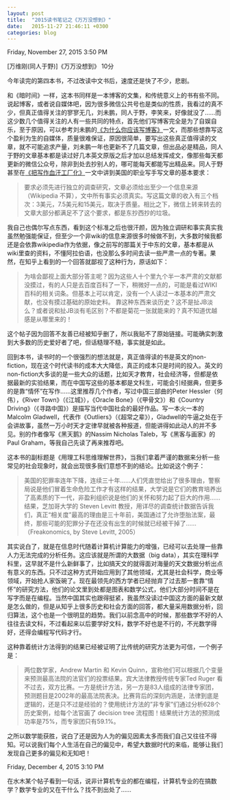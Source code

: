 ```yaml
---
layout: post
title:  "2015读书笔记之《万万没想到》"
date:   2015-11-27 21:46:11 +0300
categories: blog
---
```

Friday, November 27, 2015 3:50 PM

[万维刚(同人于野)]《万万没想到》  10分

今年读完的第四本书，不过改读中文书后，速度还是快了不少，悲剧。

和《暗时间》一样，这本书同样是一本博客的文集，和传统意义上的书有些不同。说起博客，或者说自媒体吧，因为很多微信公共号也是类似的性质，我看过的真不少，但真正值得关注的寥寥无几，刘未鹏，同人于野，李笑来，好像就没了……而这少数几个值得关注的人有一些共同的特点，首先他们写博客完全是为了自娱自乐，至于原因，可以参考刘未鹏的[《为什么你应该写博客》](http://mindhacks.cn/2009/02/15/why-you-should-start-blogging-now/)一文，而那些想靠写这个盈利为生的自媒体，质量很难保证，原因很简单，要写出这些真正值得读的文章，就不可能追求产量，刘未鹏一年也更新不了几篇文章，但出品必是精品，同人于野的文章基本都是读过好几本英文原版之后才加以总结发挥成文，像那些每天都更新的微信公众号，除非到处去抄别人的，哪可能每天都能写出精品来。同人于野甚至在[《把写作血汗工厂化》](http://www.geekonomics10000.com/454)一文中讲到美国的职业写手写文章的基本要求：

>要求必须先进行独立的调查研究，文章必须给出至少一个信息来源（Wikipedia 不算），文中所有事实必须真实。写这篇文章的收入有三个档次：3美元，7.5美元和15美元，取决于质量。相比之下，微信上转来转去的文章大部分都满足不了这个要求，都是东抄西抄的垃圾。

我自己也偶尔写点东西，看到这个标准之后也很汗颜，因为独立调研和事实真实我虽然勉强能保证，但至少一个非wiki的信息来源很多时候做不到，大多数时候我都还是会依靠wikipedia作为依据，像之前写的那篇关于中东的文章，基本都是从wiki里查的资料，不懂阿拉伯语，也没那么多时间去读一些严肃一点的专著。果然，在知乎上看到的一个回答就鄙视了这种行为，原话如下：

>为啥会鄙视上面大部分答主呢？因为这些人十个里九个半一本严肃的文献都没摸过，有的人只是去百度百科了一下，稍微好一点的，可能是看过WIKI百科的相关词条。但基本上可以肯定，没有一个人读过一本基本的严肃文献，也没有摸过基础的原始史料。
靠这种东西来谈历史？这不是扯JB淡么？或者说和扯JB淡有毛区别？不都是菊花一张就能来的？真不知道优越感是从哪里来的！

这个帖子因为回答不友善已经被知乎删了，所以我贴不了原始链接。可能确实刺激到大多数的历史爱好者了吧，但话糙理不糙，事实就是如此。

回到本书，读书时的一个很强烈的想法就是，真正值得读的书是英文的non-fiction，现在这个时代读书的成本大大降低，真正的成本只是时间的投入。英文的non-fiction大多谈的是一些大众的话题，比如天才教育，社会经济等，但都是依据最新的实验结果，而在中国写这些的基本都是文科生，可能会引经据典，但更多的是靠“情怀”在写作……这里推荐几个作者，写过中国三部曲的Peter Hessler（何伟），《River Town》（《江城》），《Oracle Bone》（《甲骨文》）和《Country Driving》（《寻路中国》）是描写当代中国社会的最好作品。写一本火一本的Malcolm Gladwell，代表作《Outliers》（《超常之辈》），Gladwell的牛逼之处在于会讲故事，虽然一万小时天才定律早就被各种报道，但能讲得如此动人的并不多见。别的作者像写《黑天鹅》的Nassim Nicholas Taleb，写《黑客与画家》的Paul Graham，等我自己先读了再来推荐吧。

这本书的副标题是《用理工科思维理解世界》，当我们拿着严谨的数据来分析一些常见的社会现象时，就会出现很多我们意想不到的结论。比如说这个例子：

>美国的犯罪率连年下降，连续三十年……人们凭直觉给出了很多理由，警察局说是他们冒着生命危险工作才有这样的结果，大学说是它们的教育培养出了高素质的下一代，非盈利组织说是他们的关怀和努力起了巨大的作用……结果，芝加哥大学的 Steven Levitt 教授，用详尽的调查统计数据告诉我们，真正“相关度”最高的理由是三十年前，美国通过了允许堕胎法案，最终，那些可能的犯罪分子在还没有出生的时候就已经被干掉了……（Freakonomics, by Steve Levitt, 2005）

其实说白了，就是在信息时代随着计算机计算能力的增强，已经可以去处理一些靠人力无法完成的分析任务。这应该就是所谓的大数据（big data），其实在理科学科里，这早就不是什么新鲜事了，比如搞天文的就得面对海量的天文数据分析出点有意义的东西。只不过这种方式开始应用到了其他领域，尤其是社会科学，商业等领域，开始抢人家饭碗了。现在最领先的西方学者已经抛弃了过去那一套靠“情怀”的研究方法，他们的论文里到处都是图表和数学公式，他们大部分时间不是在写字而是在编程。当然中国其实也跟得挺紧，我虽然没读过中国这方面的最新文献是怎么做的，但是从知乎上很多历史和社会方面的回答，都大量采用数据分析，回归算法，这个也是一个很明显的趋势。我们以前念高中的时候，那些数学不好的人往往去读文科，不过看起来以后要学好文科，数学不好也是不行的，不光数学得好，还得会编程写代码才行。

这种靠着统计方法得到的结果已经被证明了比传统的研究方法更为可信，一个例子是：

>两位数学家，Andrew Martin 和 Kevin Quinn，宣称他们可以根据几个变量来预测最高法院的法官们的投票结果。宾大法律教授传统专家Ted Ruger 看不过去，双方比赛。一方是统计方法，另一方是83人组成的法律专家团，预测题目是2002年的最高法院表决。比赛背后的深刻内涵是，法律到底是逻辑的，还是只不过是经验的？使用统计方法的”非专家”们通过分析628个历史案例，给每个法官画了 decision tree 流程图！结果统计方法的预测成功率是75%，而专家团只有59.1%。

之所以数学能获胜，说白了还是因为人为的偏见因素太多而我们自己又往往不得知。可以说我们每个人生活在自己的偏见中，希望大数据时代的来临，能够让我们发现自己更多的偏见和无知吧！

Friday, December 4, 2015 3:10 PM

在水木某个帖子看到一句话，说非计算机专业的都在编程，计算机专业的在搞数学？数学专业的又在干什么？找不到出处了……
